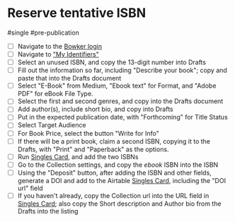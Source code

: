 # Reserve tentative ISBN

#single #pre-publication

- [ ] Navigate to the [Bowker login](https://www.myidentifiers.com/myid_sign_in?destination=)
- [ ] Navigate to ["My Identifiers"](https://www.myidentifiers.com/isbn_dashboard)
- [ ] Select an unused ISBN, and copy the 13-digit number into Drafts
- [ ] Fill out the information so far, including "Describe your book"; copy and paste that into the Drafts document
- [ ] Select "E-Book" from Medium, "Ebook text" for Format, and "Adobe PDF" for eBook File Type.
- [ ] Select the first and second genres, and copy into the Drafts document
- [ ] Add author(s), include short bio, and copy into Drafts
- [ ] Put in the expected publication date, with "Forthcoming" for Title Status
- [ ] Select Target Audience
- [ ] For Book Price, select the button "Write for Info"
- [ ] If there will be a print book, claim a second ISBN, copying it to the Drafts, with "Print" and "Paperback" as the options.
- [ ] Run [Singles Card](shortcuts://run-shortcut?name=Singles%20Card), and add the two ISBNs
- [ ] Go to the Collection settings, and copy the *ebook* ISBN into the ISBN
- [ ] Using the "Deposit" button, after adding the ISBN and other fields, generate a DOI and add to the Airtable [Singles Card](shortcuts://run-shortcut?name=Singles%20Card), including the "DOI url" field
- [ ] If you haven't already, copy the Collection url into the URL field in [Singles Card](shortcuts://run-shortcut?name=Singles%20Card); also copy the Short description and Author bio from the Drafts into the listing 